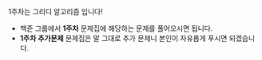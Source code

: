 1주차는 그리디 알고리즘 입니다!

- 백준 그룹에서 **1주차** 문제집에 해당하는 문제를 풀어오시면 됩니다.
- **1주차 추가문제** 문제집은 말 그대로 추가 문제니 본인이 자유롭게 푸시면 되겠습니다.
